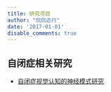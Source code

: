 ```yaml
---
title: 研究项目
author: "侃侃迩行"
date: '2017-01-01'
disable_comments: true
---
```


## 自闭症相关研究
- [自闭症视觉认知的神经模式研究](../research/asd_vision/)
